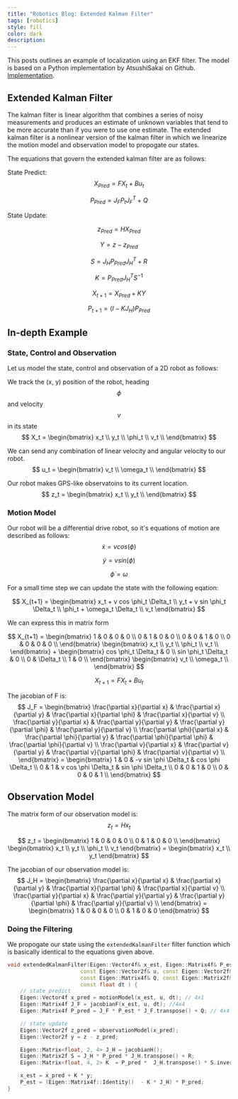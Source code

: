 ```yaml
---
title: "Robotics Blog: Extended Kalman Filter"
tags: [robotics]
style: fill
color: dark
description:
---
```

<script type="text/javascript"
        src="https://cdnjs.cloudflare.com/ajax/libs/mathjax/2.7.0/MathJax.js?config=TeX-AMS_CHTML"></script>

This posts outlines an example of localization using an EKF filter. The model is based on a Python implementation by AtsushiSakai on Github. [Implementation](https://github.com/AtsushiSakai/PythonRobotics/blob/master/Localization/extended_kalman_filter/extended_kalman_filter.py).

## Extended Kalman Filter
The kalman filter is linear algorithm that combines a series of noisy measurements and produces an estimate of unknown variables that tend to be more accurate than if you were to use one estimate. The extended kalman filter is a nonlinear version of the kalman filter in which we linearize the motion model and observation model to propogate our states.

The equations that govern the extended kalman filter are as follows:

State Predict:
$$
X_{Pred} = F X_t + B u_t
$$

$$
P_{Pred} = J_F P_t J_F^T + Q
$$

State Update:

$$
z_{Pred} = H X_{Pred}
$$

$$
Y = z - z_{Pred}
$$

$$
S = J_H P_{Pred} J_H^T + R
$$

$$
K = P_{Pred} J_H^T S^{-1}
$$

$$
X_{t+1} = X_{Pred} + KY
$$

$$
P_{t+1} = (I - K J_H) P_{Pred}
$$

## In-depth Example
### State, Control and Observation
Let us model the state, control and observation of a 2D robot as follows:

We track the (x, y) position of the robot, heading $$\phi$$ and velocity $$v$$ in its state
$$
X_t =
\begin{bmatrix}
x_t \\
y_t \\
\phi_t \\
v_t \\
\end{bmatrix}
$$

We can send any combination of linear velocity and angular velocity to our robot.
$$
u_t =
\begin{bmatrix}
v_t \\
\omega_t \\
\end{bmatrix}
$$

Our robot makes GPS-like observatoins to its current location.
$$
z_t =
\begin{bmatrix}
x_t \\
y_t \\
\end{bmatrix}
$$

### Motion Model
Our robot will be a differential drive robot, so it's equations of motion are described as follows:
$$
\dot{x} = v cos(\phi)
$$

$$
\dot{y} = v sin(\phi)
$$

$$
\dot{\phi} = \omega
$$


For a small time step we can update the state with the following eqation:

$$
X_{t+1} =
\begin{bmatrix}
x_t + v cos \phi_t \Delta_t \\
y_t + v sin \phi_t \Delta_t \\
\phi_t + \omega_t \Delta_t \\
v_t
\end{bmatrix}
$$

We can express this in matrix form


$$
X_{t+1} =
\begin{bmatrix}
1 & 0 & 0 & 0 \\
0 & 1 & 0 & 0 \\
0 & 0 & 1 & 0 \\
0 & 0 & 0 & 0 \\
\end{bmatrix}
\begin{bmatrix}
x_t  \\
y_t  \\
\phi_t  \\
v_t  \\
\end{bmatrix} +
\begin{bmatrix}
cos \phi_t \Delta_t  & 0 \\
sin \phi_t \Delta_t & 0   \\
0 & \Delta_t \\
1 & 0 \\
\end{bmatrix}
\begin{bmatrix}
v_t \\
\omega_t \\
\end{bmatrix}
$$

$$
X_{t+1} =  F X_{t} + B u_t
$$

The jacobian of F is:
$$
J_F =
\begin{bmatrix}
\frac{\partial x}{\partial x} & \frac{\partial x}{\partial y} & \frac{\partial x}{\partial \phi} & \frac{\partial x}{\partial v} \\
\frac{\partial y}{\partial x} & \frac{\partial y}{\partial y} & \frac{\partial y}{\partial \phi} & \frac{\partial y}{\partial v} \\
\frac{\partial \phi}{\partial x} & \frac{\partial \phi}{\partial y} & \frac{\partial \phi}{\partial \phi} & \frac{\partial \phi}{\partial v} \\
\frac{\partial v}{\partial x} & \frac{\partial v}{\partial y} & \frac{\partial v}{\partial \phi} & \frac{\partial v}{\partial v} \\
\end{bmatrix} =
\begin{bmatrix}
1 & 0 & -v sin \phi \Delta_t & cos \phi \Delta_t \\
0 & 1 & v cos \phi \Delta_t & sin \phi \Delta_t \\
0 & 0 & 1 & 0 \\
0 & 0 & 0 & 1 \\
\end{bmatrix}
$$

## Observation Model
The matrix form of our observation model is:
$$
z_t = H x_t
$$

$$
z_t =
\begin{bmatrix}
1 & 0 & 0 & 0 \\
0 & 1 & 0 & 0 \\
\end{bmatrix}
\begin{bmatrix}
x_t \\
y_t \\
\phi_t \\
v_t
\end{bmatrix} =
\begin{bmatrix}
x_t \\
y_t
\end{bmatrix}
$$

The jacobian of our observation model is:
$$
J_H =
\begin{bmatrix}
\frac{\partial x}{\partial x} & \frac{\partial x}{\partial y} & \frac{\partial x}{\partial \phi} & \frac{\partial x}{\partial v} \\
\frac{\partial y}{\partial x} & \frac{\partial y}{\partial y} & \frac{\partial y}{\partial \phi} & \frac{\partial y}{\partial v} \\
\end{bmatrix} =
\begin{bmatrix}
1 & 0 & 0 & 0 \\
0 & 1 & 0 & 0
\end{bmatrix}
$$

### Doing the Filtering
We propogate our state using the `extendedKalmanFilter` filter function which is basically identical to the equations given above.

```cpp
void extendedKalmanFilter(Eigen::Vector4f& x_est, Eigen::Matrix4f& P_est,
                       const Eigen::Vector2f& u, const Eigen::Vector2f& z,
                       const Eigen::Matrix4f& Q, const Eigen::Matrix2f& R,
                       const float dt ) {
    // state predict
    Eigen::Vector4f x_pred = motionModel(x_est, u, dt); // 4x1
    Eigen::Matrix4f J_F = jacobianF(x_est, u, dt); //4x4
    Eigen::Matrix4f P_pred = J_F * P_est * J_F.transpose() + Q; // 4x4

    // state update
    Eigen::Vector2f z_pred = observationModel(x_pred);
    Eigen::Vector2f y = z - z_pred;

    Eigen::Matrix<float, 2, 4> J_H = jacobianH();
    Eigen::Matrix2f S = J_H * P_pred * J_H.transpose() + R;
    Eigen::Matrix<float, 4, 2> K  = P_pred *  J_H.transpose() * S.inverse();

    x_est = x_pred + K * y;
    P_est = (Eigen::Matrix4f::Identity()  - K * J_H) * P_pred;
}
```